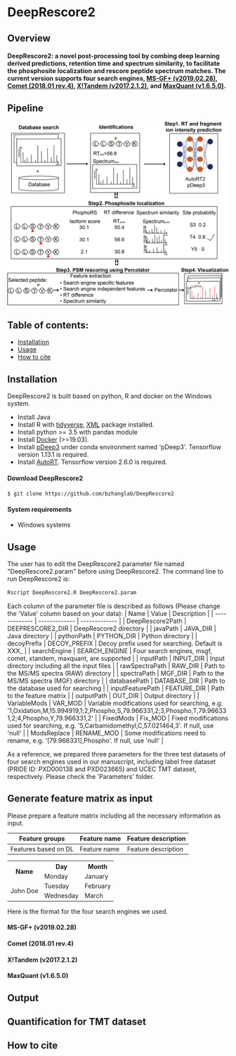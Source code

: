 # DeepRescore2

## Overview

#### DeepRescore2: a novel post-processing tool by combing deep learning derived predictions, retention time and spectrum similarity, to facilitate the phosphosite localization and rescore peptide spectrum matches. The current version supports four search engines, [MS-GF+ (v2019.02.28)](https://github.com/MSGFPlus/msgfplus), [Comet (2018.01 rev.4)](http://comet-ms.sourceforge.net/), [X!Tandem (v2017.2.1.2)](https://www.thegpm.org/TANDEM/), and [MaxQuant (v1.6.5.0)](https://maxquant.org/).


## Pipeline

![DeepRescore2 pipeline](Image/Pipeline.png)

## Table of contents:

- [Installation](#Installation)
- [Usage](#Usage)
- [How to cite](#How-to-cite)

## Installation
DeepRescore2 is built based on python, R and docker on the Windows system. 
* Install Java
* Install R with [tidyverse](https://www.tidyverse.org/packages/), [XML](https://cran.r-project.org/web/packages/XML/index.html) package installed.
* Install python >= 3.5 with pandas module
* Install [Docker](https://docs.docker.com/install/) (>=19.03).
* Install [pDeep3](https://github.com/pFindStudio/pDeep3) under conda environment named 'pDeep3'. Tensorflow version 1.13.1 is required.
* Install [AutoRT](https://github.com/bzhanglab/AutoRT). Tensorflow version 2.6.0 is required.

#### Download DeepRescore2

```shell
$ git clone https://github.com/bzhanglab/DeepRescore2
```

#### System requirements

* Windows systems

## Usage

The user has to edit the DeepRescore2 parameter file named "DeepRescore2.param" before using DeepRescore2. The command line to run DeepRescore2 is:

```R
Rscript DeepRescore2.R DeepRescore2.param
```

Each column of the parameter file is described as follows (Please change the 'Value' column based on your data):
| Name  | Value | Description |
| -------------  | ------------- | ------------- |
| DeepRescore2Path  | DEEPRESCORE2_DIR  | DeepRescore2 directory |
| javaPath  | JAVA_DIR  | Java directory |
| pythonPath  | PYTHON_DIR  | Python directory |
| decoyPrefix  | DECOY_PREFIX  | Decoy prefix used for searching. Default is XXX_ |
| searchEngine  | SEARCH_ENGINE  | Four search engines, msgf, comet, xtandem, maxquant, are supported |
| inputPath  | INPUT_DIR  | Input directory including all the input files |
| rawSpectraPath  | RAW_DIR  | Path to the MS/MS spectra (RAW) directory |
| spectraPath  | MGF_DIR  | Path to the MS/MS spectra (MGF) directory |
| databasePath  | DATABASE_DIR  | Path to the database used for searching |
| inputFeaturePath  | FEATURE_DIR  | Path to the feature matrix |
| outputPath  | OUT_DIR  | Output directory |
| VariableMods  | VAR_MOD  | Variable modifications used for searching, e.g. '1,Oxidation,M,15.994919,1;2,Phospho,S,79.966331,2;3,Phospho,T,79.966331,2;4,Phospho,Y,79.966331,2' |
| FixedMods  | Fix_MOD  | Fixed modifications used for searching, e.g. '5,Carbamidomethyl,C,57.021464,3'. If null, use 'null' |
| ModsReplace  | RENAME_MOD  | Some modifications need to rename, e.g. '[79.966331],Phospho'. If null, use 'null' |

As a reference, we prepared three parameters for the three test datasets of four search engines used in our manuscript, including label free dataset (PRIDE ID: PXD000138 and PXD023665) and UCEC TMT dataset, respectively. Please check the 'Parameters' folder.

## Generate feature matrix as input
Please prepare a feature matrix including all the necessary information as input. 

| Feature groups  | Feature name  | Feature description |
| -------------  | ------------- | ------------- |
| Features based on DL  | Feature name  | Feature description |


<table>
  <tr>
    <th rowspan="2">Name</th>
    <th>Day</th>
    <th>Month</th>
  </tr>
  <tr>
    <td>Monday</td>
    <td>January</td>
  </tr>
  <tr>
    <td rowspan="2">John Doe</td>
    <td>Tuesday</td>
    <td>February</td>
  </tr>
  <tr>
    <td>Wednesday</td>
    <td>March</td>
  </tr>
</table>


Here is the format for the four search engines we used.

#### MS-GF+ (v2019.02.28)

#### Comet (2018.01 rev.4)

#### X!Tandem (v2017.2.1.2)

#### MaxQuant (v1.6.5.0)


## Output

## Quantification for TMT dataset

## How to cite

